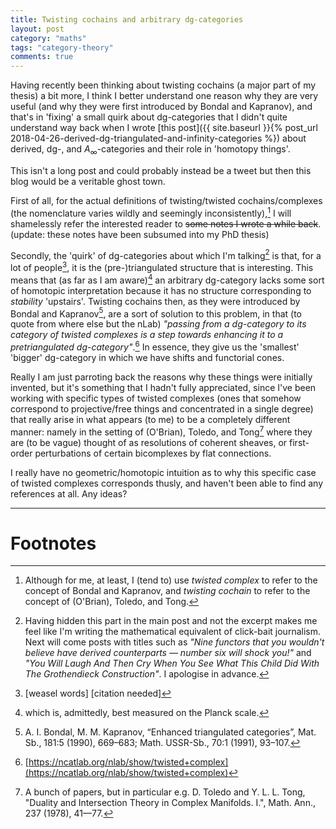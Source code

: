 ```yaml
---
title: Twisting cochains and arbitrary dg-categories
layout: post
category: "maths"
tags: "category-theory"
comments: true
---
```


Having recently been thinking about twisting cochains (a major part of my thesis) a bit more, I think I better understand one reason why they are very useful (and why they were first introduced by Bondal and Kapranov), and that's in 'fixing' a small quirk about dg-categories that I didn't quite understand way back when I wrote [this post]({{ site.baseurl }}{% post_url 2018-04-26-derived-dg-triangulated-and-infinity-categories %}) about derived, dg-, and $A_\infty$-categories and their role in 'homotopy things'.

This isn't a long post and could probably instead be a tweet but then this blog would be a veritable ghost town.

<!--more-->

First of all, for the actual definitions of twisting/twisted cochains/complexes (the nomenclature varies wildly and seemingly inconsistently),[^7] I will shamelessly refer the interested reader to ~~some notes I wrote a while back~~. (update: these notes have been subsumed into my PhD thesis)

Secondly, the 'quirk' of dg-categories about which I'm talking[^1] is that, for a lot of people[^2], it is the (pre-)triangulated structure that is interesting.
This means that (as far as I am aware)[^3] an arbitrary dg-category lacks some sort of homotopic interpretation because it has no structure corresponding to _stability_ 'upstairs'.
Twisting cochains then, as they were introduced by Bondal and Kapranov[^4], are a sort of solution to this problem, in that (to quote from where else but the nLab) _"passing from a dg-category to its category of twisted complexes is a step towards enhancing it to a pretriangulated dg-category"_.[^5]
In essence, they give us the 'smallest' 'bigger' dg-category in which we have shifts and functorial cones.

Really I am just parroting back the reasons why these things were initially invented, but it's something that I hadn't fully appreciated, since I've been working with specific types of twisted complexes (ones that somehow correspond to projective/free things and concentrated in a single degree) that really arise in what appears (to me) to be a completely different manner: namely in the setting of (O'Brian), Toledo, and Tong[^6] where they are (to be vague) thought of as resolutions of coherent sheaves, or first-order perturbations of certain bicomplexes by flat connections.

I really have no geometric/homotopic intuition as to why this specific case of twisted complexes corresponds thusly, and haven't been able to find any references at all.
Any ideas?

---

# Footnotes

[^1]: Having hidden this part in the main post and not the excerpt makes me feel like I'm writing the mathematical equivalent of click-bait journalism. Next will come posts with titles such as _"Nine functors that you wouldn't believe have derived counterparts — number six will shock you!"_ and _"You Will Laugh And Then Cry When You See What This Child Did With The Grothendieck Construction"_. I apologise in advance.
[^2]: [weasel words] [citation needed]
[^3]: which is, admittedly, best measured on the Planck scale.
[^4]:  A. I. Bondal, M. M. Kapranov, “Enhanced triangulated categories”, Mat. Sb., 181:5 (1990), 669–683; Math. USSR-Sb., 70:1 (1991), 93–107.
[^5]: [https://ncatlab.org/nlab/show/twisted+complex](https://ncatlab.org/nlab/show/twisted+complex)
[^6]: A bunch of papers, but in particular e.g. D. Toledo and Y. L. L. Tong, "Duality and Intersection Theory in Complex Manifolds. I.", Math. Ann., 237 (1978), 41—77.
[^7]: Although for me, at least, I (tend to) use _twisted complex_ to refer to the concept of Bondal and Kapranov, and _twisting cochain_ to refer to the concept of (O'Brian), Toledo, and Tong.